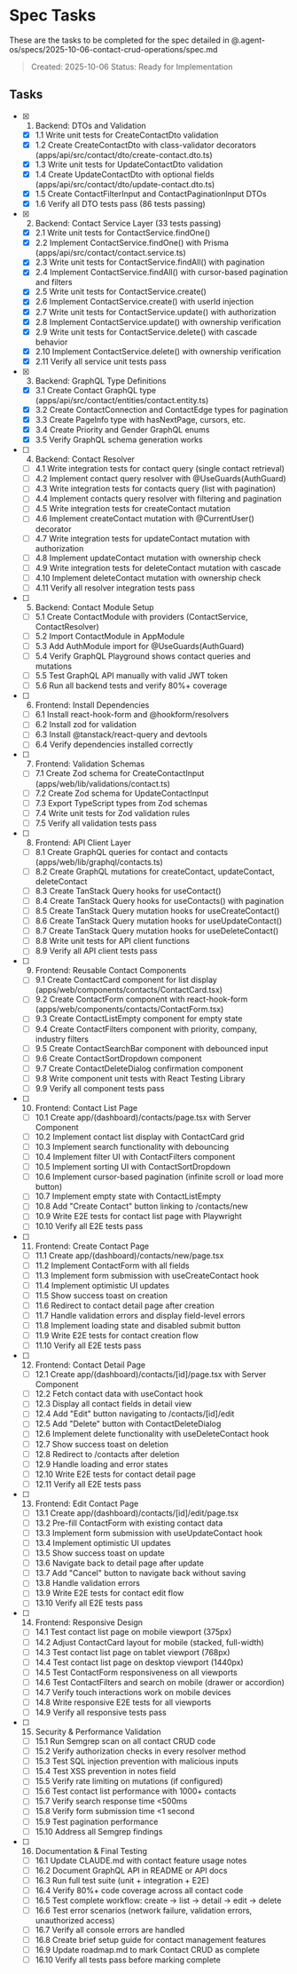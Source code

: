 # Spec Tasks

These are the tasks to be completed for the spec detailed in @.agent-os/specs/2025-10-06-contact-crud-operations/spec.md

> Created: 2025-10-06
> Status: Ready for Implementation

## Tasks

- [x] 1. Backend: DTOs and Validation
  - [x] 1.1 Write unit tests for CreateContactDto validation
  - [x] 1.2 Create CreateContactDto with class-validator decorators (apps/api/src/contact/dto/create-contact.dto.ts)
  - [x] 1.3 Write unit tests for UpdateContactDto validation
  - [x] 1.4 Create UpdateContactDto with optional fields (apps/api/src/contact/dto/update-contact.dto.ts)
  - [x] 1.5 Create ContactFilterInput and ContactPaginationInput DTOs
  - [x] 1.6 Verify all DTO tests pass (86 tests passing)

- [x] 2. Backend: Contact Service Layer (33 tests passing)
  - [x] 2.1 Write unit tests for ContactService.findOne()
  - [x] 2.2 Implement ContactService.findOne() with Prisma (apps/api/src/contact/contact.service.ts)
  - [x] 2.3 Write unit tests for ContactService.findAll() with pagination
  - [x] 2.4 Implement ContactService.findAll() with cursor-based pagination and filters
  - [x] 2.5 Write unit tests for ContactService.create()
  - [x] 2.6 Implement ContactService.create() with userId injection
  - [x] 2.7 Write unit tests for ContactService.update() with authorization
  - [x] 2.8 Implement ContactService.update() with ownership verification
  - [x] 2.9 Write unit tests for ContactService.delete() with cascade behavior
  - [x] 2.10 Implement ContactService.delete() with ownership verification
  - [x] 2.11 Verify all service unit tests pass

- [x] 3. Backend: GraphQL Type Definitions
  - [x] 3.1 Create Contact GraphQL type (apps/api/src/contact/entities/contact.entity.ts)
  - [x] 3.2 Create ContactConnection and ContactEdge types for pagination
  - [x] 3.3 Create PageInfo type with hasNextPage, cursors, etc.
  - [x] 3.4 Create Priority and Gender GraphQL enums
  - [x] 3.5 Verify GraphQL schema generation works

- [ ] 4. Backend: Contact Resolver
  - [ ] 4.1 Write integration tests for contact query (single contact retrieval)
  - [ ] 4.2 Implement contact query resolver with @UseGuards(AuthGuard)
  - [ ] 4.3 Write integration tests for contacts query (list with pagination)
  - [ ] 4.4 Implement contacts query resolver with filtering and pagination
  - [ ] 4.5 Write integration tests for createContact mutation
  - [ ] 4.6 Implement createContact mutation with @CurrentUser() decorator
  - [ ] 4.7 Write integration tests for updateContact mutation with authorization
  - [ ] 4.8 Implement updateContact mutation with ownership check
  - [ ] 4.9 Write integration tests for deleteContact mutation with cascade
  - [ ] 4.10 Implement deleteContact mutation with ownership check
  - [ ] 4.11 Verify all resolver integration tests pass

- [ ] 5. Backend: Contact Module Setup
  - [ ] 5.1 Create ContactModule with providers (ContactService, ContactResolver)
  - [ ] 5.2 Import ContactModule in AppModule
  - [ ] 5.3 Add AuthModule import for @UseGuards(AuthGuard)
  - [ ] 5.4 Verify GraphQL Playground shows contact queries and mutations
  - [ ] 5.5 Test GraphQL API manually with valid JWT token
  - [ ] 5.6 Run all backend tests and verify 80%+ coverage

- [ ] 6. Frontend: Install Dependencies
  - [ ] 6.1 Install react-hook-form and @hookform/resolvers
  - [ ] 6.2 Install zod for validation
  - [ ] 6.3 Install @tanstack/react-query and devtools
  - [ ] 6.4 Verify dependencies installed correctly

- [ ] 7. Frontend: Validation Schemas
  - [ ] 7.1 Create Zod schema for CreateContactInput (apps/web/lib/validations/contact.ts)
  - [ ] 7.2 Create Zod schema for UpdateContactInput
  - [ ] 7.3 Export TypeScript types from Zod schemas
  - [ ] 7.4 Write unit tests for Zod validation rules
  - [ ] 7.5 Verify all validation tests pass

- [ ] 8. Frontend: API Client Layer
  - [ ] 8.1 Create GraphQL queries for contact and contacts (apps/web/lib/graphql/contacts.ts)
  - [ ] 8.2 Create GraphQL mutations for createContact, updateContact, deleteContact
  - [ ] 8.3 Create TanStack Query hooks for useContact()
  - [ ] 8.4 Create TanStack Query hooks for useContacts() with pagination
  - [ ] 8.5 Create TanStack Query mutation hooks for useCreateContact()
  - [ ] 8.6 Create TanStack Query mutation hooks for useUpdateContact()
  - [ ] 8.7 Create TanStack Query mutation hooks for useDeleteContact()
  - [ ] 8.8 Write unit tests for API client functions
  - [ ] 8.9 Verify all API client tests pass

- [ ] 9. Frontend: Reusable Contact Components
  - [ ] 9.1 Create ContactCard component for list display (apps/web/components/contacts/ContactCard.tsx)
  - [ ] 9.2 Create ContactForm component with react-hook-form (apps/web/components/contacts/ContactForm.tsx)
  - [ ] 9.3 Create ContactListEmpty component for empty state
  - [ ] 9.4 Create ContactFilters component with priority, company, industry filters
  - [ ] 9.5 Create ContactSearchBar component with debounced input
  - [ ] 9.6 Create ContactSortDropdown component
  - [ ] 9.7 Create ContactDeleteDialog confirmation component
  - [ ] 9.8 Write component unit tests with React Testing Library
  - [ ] 9.9 Verify all component tests pass

- [ ] 10. Frontend: Contact List Page
  - [ ] 10.1 Create app/(dashboard)/contacts/page.tsx with Server Component
  - [ ] 10.2 Implement contact list display with ContactCard grid
  - [ ] 10.3 Implement search functionality with debouncing
  - [ ] 10.4 Implement filter UI with ContactFilters component
  - [ ] 10.5 Implement sorting UI with ContactSortDropdown
  - [ ] 10.6 Implement cursor-based pagination (infinite scroll or load more button)
  - [ ] 10.7 Implement empty state with ContactListEmpty
  - [ ] 10.8 Add "Create Contact" button linking to /contacts/new
  - [ ] 10.9 Write E2E tests for contact list page with Playwright
  - [ ] 10.10 Verify all E2E tests pass

- [ ] 11. Frontend: Create Contact Page
  - [ ] 11.1 Create app/(dashboard)/contacts/new/page.tsx
  - [ ] 11.2 Implement ContactForm with all fields
  - [ ] 11.3 Implement form submission with useCreateContact hook
  - [ ] 11.4 Implement optimistic UI updates
  - [ ] 11.5 Show success toast on creation
  - [ ] 11.6 Redirect to contact detail page after creation
  - [ ] 11.7 Handle validation errors and display field-level errors
  - [ ] 11.8 Implement loading state and disabled submit button
  - [ ] 11.9 Write E2E tests for contact creation flow
  - [ ] 11.10 Verify all E2E tests pass

- [ ] 12. Frontend: Contact Detail Page
  - [ ] 12.1 Create app/(dashboard)/contacts/[id]/page.tsx with Server Component
  - [ ] 12.2 Fetch contact data with useContact hook
  - [ ] 12.3 Display all contact fields in detail view
  - [ ] 12.4 Add "Edit" button navigating to /contacts/[id]/edit
  - [ ] 12.5 Add "Delete" button with ContactDeleteDialog
  - [ ] 12.6 Implement delete functionality with useDeleteContact hook
  - [ ] 12.7 Show success toast on deletion
  - [ ] 12.8 Redirect to /contacts after deletion
  - [ ] 12.9 Handle loading and error states
  - [ ] 12.10 Write E2E tests for contact detail page
  - [ ] 12.11 Verify all E2E tests pass

- [ ] 13. Frontend: Edit Contact Page
  - [ ] 13.1 Create app/(dashboard)/contacts/[id]/edit/page.tsx
  - [ ] 13.2 Pre-fill ContactForm with existing contact data
  - [ ] 13.3 Implement form submission with useUpdateContact hook
  - [ ] 13.4 Implement optimistic UI updates
  - [ ] 13.5 Show success toast on update
  - [ ] 13.6 Navigate back to detail page after update
  - [ ] 13.7 Add "Cancel" button to navigate back without saving
  - [ ] 13.8 Handle validation errors
  - [ ] 13.9 Write E2E tests for contact edit flow
  - [ ] 13.10 Verify all E2E tests pass

- [ ] 14. Frontend: Responsive Design
  - [ ] 14.1 Test contact list page on mobile viewport (375px)
  - [ ] 14.2 Adjust ContactCard layout for mobile (stacked, full-width)
  - [ ] 14.3 Test contact list page on tablet viewport (768px)
  - [ ] 14.4 Test contact list page on desktop viewport (1440px)
  - [ ] 14.5 Test ContactForm responsiveness on all viewports
  - [ ] 14.6 Test ContactFilters and search on mobile (drawer or accordion)
  - [ ] 14.7 Verify touch interactions work on mobile devices
  - [ ] 14.8 Write responsive E2E tests for all viewports
  - [ ] 14.9 Verify all responsive tests pass

- [ ] 15. Security & Performance Validation
  - [ ] 15.1 Run Semgrep scan on all contact CRUD code
  - [ ] 15.2 Verify authorization checks in every resolver method
  - [ ] 15.3 Test SQL injection prevention with malicious inputs
  - [ ] 15.4 Test XSS prevention in notes field
  - [ ] 15.5 Verify rate limiting on mutations (if configured)
  - [ ] 15.6 Test contact list performance with 1000+ contacts
  - [ ] 15.7 Verify search response time <500ms
  - [ ] 15.8 Verify form submission time <1 second
  - [ ] 15.9 Test pagination performance
  - [ ] 15.10 Address all Semgrep findings

- [ ] 16. Documentation & Final Testing
  - [ ] 16.1 Update CLAUDE.md with contact feature usage notes
  - [ ] 16.2 Document GraphQL API in README or API docs
  - [ ] 16.3 Run full test suite (unit + integration + E2E)
  - [ ] 16.4 Verify 80%+ code coverage across all contact code
  - [ ] 16.5 Test complete workflow: create → list → detail → edit → delete
  - [ ] 16.6 Test error scenarios (network failure, validation errors, unauthorized access)
  - [ ] 16.7 Verify all console errors are handled
  - [ ] 16.8 Create brief setup guide for contact management features
  - [ ] 16.9 Update roadmap.md to mark Contact CRUD as complete
  - [ ] 16.10 Verify all tests pass before marking complete

